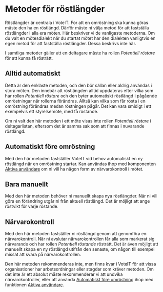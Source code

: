 # Metoder för röstlängder

Röstlängder är centrala i VoteIT. För att en omröstning ska kunna göras måste den ha en röstlängd. Därför måste ni välja metod för att fastställa röstlängder i alla era möten. Här beskriver vi de vanligaste metoderna. Om du valt en mötesdialekt när du startat mötet har den dialekten vanligtvis en egen metod för att fastställa röstlängder. Dessa beskrivs inte här.

I samtliga metoder gäller att en deltagare måste ha rollen *Potentiell röstare* för att kunna få rösträtt.

## Alltid automatiskt

Detta är den enklaste metoden, och den bör sällan eller aldrig användas i stora möten. Den innebär att röstlängden alltid uppdateras efter vilka som har rollen *Potentiell röstare* och den byter automatiskt röstlängd i pågående omröstningar när rollerna förändras. Alltså kan vilka som får rösta i en omröstning förändras medan röstningen pågår. Det kan vara smidigt i ett exempelvis ett styrelsemöte, med få röstande.

Om ni valt den här metoden i ett möte visas inte rollen *Potentiell röstare* i deltagarlistan, eftersom det är samma sak som att finnas i nuvarande röstlängd.

## Automatiskt före omröstning

Med den här metoden fastställer VoteIT vid behov automatiskt en ny röstlängd när en omröstning startar. Kan användas ihop med komponenten [Aktiva användare](narvaro-rostratt.md#aktiva-anvandare) om ni vill ha någon form av närvarokontroll i mötet.

## Bara manuellt

Med den här metoden behöver ni manuellt skapa nya röstlängder. När ni vill göra en förändring utgår ni från aktuell röstlängd. Det är möjligt att ange röstvikt för varje röstande.

## Närvarokontroll

Med den här metoden fastställer ni röstlängd genom att genomföra en närvarokontroll. När ni avslutar närvarokontrollen får alla som markerat sig närvarande och har rollen *Potentiell röstande* rösträtt. Det är även möjligt att manuellt skapa en ny röstlängd utifrån den senaste, om någon till exempel missat att svara på närvarokontrollen.

Den här metoden rekommenderas inte, men finns kvar i VoteIT för att vissa organisationer har arbetsordningar eller stagdar som kräver metoden. Om det inte är ett absolut måste rekommenderar vi att undvika närvarokontroller, eller att använda [Automatiskt före omröstning](#automatiskt-fore-omrostning) ihop med funktionen [Aktiva användare](narvaro-rostratt.md#aktiva-anvandare).
